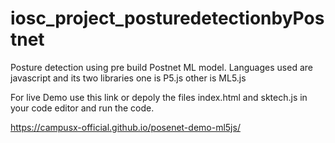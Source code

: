 # iosc_project_posturedetectionbyPostnet
Posture detection using pre build Postnet ML model. Languages used are  javascript and its two libraries one is P5.js other is ML5.js


For live Demo use this link or depoly the files index.html and sktech.js in your code editor and run the code. 


https://campusx-official.github.io/posenet-demo-ml5js/
